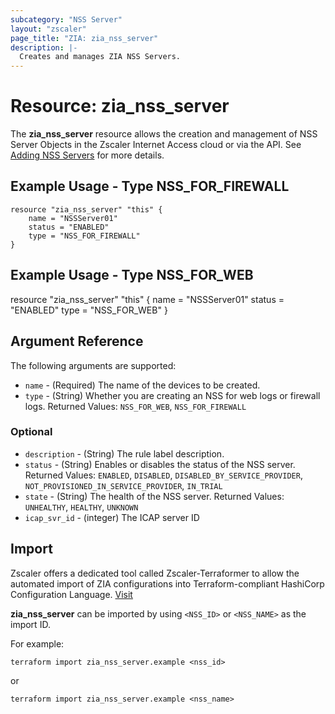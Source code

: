 ```yaml
---
subcategory: "NSS Server"
layout: "zscaler"
page_title: "ZIA: zia_nss_server"
description: |-
  Creates and manages ZIA NSS Servers.
---
```


# Resource: zia_nss_server

The **zia_nss_server** resource allows the creation and management of NSS Server Objects in the Zscaler Internet Access cloud or via the API.
See [Adding NSS Servers](https://help.zscaler.com/zia/adding-nss-servers) for more details.

## Example Usage - Type NSS_FOR_FIREWALL

```hcl
resource "zia_nss_server" "this" {
    name = "NSSServer01"
    status = "ENABLED"
    type = "NSS_FOR_FIREWALL"
}
```

## Example Usage - Type NSS_FOR_WEB

resource "zia_nss_server" "this" {
    name = "NSSServer01"
    status = "ENABLED"
    type = "NSS_FOR_WEB"
}

## Argument Reference

The following arguments are supported:

* `name` - (Required) The name of the devices to be created.
* `type` - (String) Whether you are creating an NSS for web logs or firewall logs. Returned Values:  `NSS_FOR_WEB`, `NSS_FOR_FIREWALL`

### Optional

* `description` - (String) The rule label description.
* `status` - (String) Enables or disables the status of the NSS server. Returned Values: `ENABLED`, `DISABLED`, `DISABLED_BY_SERVICE_PROVIDER`, `NOT_PROVISIONED_IN_SERVICE_PROVIDER`, `IN_TRIAL`
* `state` - (String) The health of the NSS server. Returned Values:  `UNHEALTHY`, `HEALTHY`, `UNKNOWN`
* `icap_svr_id` - (integer) The ICAP server ID

## Import

Zscaler offers a dedicated tool called Zscaler-Terraformer to allow the automated import of ZIA configurations into Terraform-compliant HashiCorp Configuration Language.
[Visit](https://github.com/zscaler/zscaler-terraformer)

**zia_nss_server** can be imported by using `<NSS_ID>` or `<NSS_NAME>` as the import ID.

For example:

```shell
terraform import zia_nss_server.example <nss_id>
```

or

```shell
terraform import zia_nss_server.example <nss_name>
```
